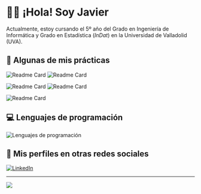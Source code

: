 # 👋🏻 ¡Hola! Soy Javier

Actualmente, estoy cursando el 5º año del Grado en Ingeniería de Informática y Grado en Estadística (*InDat*) en la Universidad de Valladolid (UVA).

## 📁 Algunas de mis prácticas

![Readme Card](https://github-readme-stats.vercel.app/api/pin/?username=JaviGames184&repo=uva.paradigmasprogramacion\&title_color=fff\&icon_color=f9f9f9\&text_color=9f9f9f\&bg_color=151515)
![Readme Card](https://github-readme-stats.vercel.app/api/pin/?username=JaviGames184&repo=uva.fcomp\&title_color=fff\&icon_color=f9f9f9\&text_color=9f9f9f\&bg_color=151515)

![Readme Card](https://github-readme-stats.vercel.app/api/pin/?username=JaviGames184&repo=uva.eso\&title_color=fff\&icon_color=f9f9f9\&text_color=9f9f9f\&bg_color=151515)
![Readme Card](https://github-readme-stats.vercel.app/api/pin/?username=JaviGames184&repo=uva.fso\&title_color=fff\&icon_color=f9f9f9\&text_color=9f9f9f\&bg_color=151515)

![Readme Card](https://github-readme-stats.vercel.app/api/pin/?username=JaviGames184&repo=uva.desi\&title_color=fff\&icon_color=f9f9f9\&text_color=9f9f9f\&bg_color=151515)

## 💻 Lenguajes de programación
![Lenguajes de programación](https://github-readme-stats.vercel.app/api/top-langs/?username=JaviGames184&layout=donut-vertical&theme=tokyonight&locale=es&langs_count=20)

## 👤 Mis perfiles en otras redes sociales
[![LinkedIn](https://img.shields.io/badge/LinkedIn-%230077B5.svg?logo=linkedin&logoColor=white)](https://www.linkedin.com/in/javierramosjimeno/) 

---

![](https://visitcount.itsvg.in/api?id=JaviGames184&icon=0&color=12)

